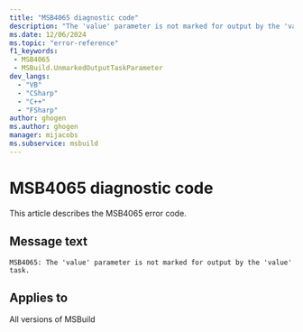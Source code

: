 ```yaml
---
title: "MSB4065 diagnostic code"
description: "The 'value' parameter is not marked for output by the 'value' task."
ms.date: 12/06/2024
ms.topic: "error-reference"
f1_keywords:
 - MSB4065
 - MSBuild.UnmarkedOutputTaskParameter
dev_langs:
  - "VB"
  - "CSharp"
  - "C++"
  - "FSharp"
author: ghogen
ms.author: ghogen
manager: mijacobs
ms.subservice: msbuild
---
```


# MSB4065 diagnostic code

<!-- :::ErrorDefinitionDescription::: -->
<!-- :::editable-content name="introDescription"::: -->
This article describes the MSB4065 error code.
<!-- :::editable-content-end::: -->

## Message text

```output
MSB4065: The 'value' parameter is not marked for output by the 'value' task.
```

<!-- :::editable-content name="postOutputDescription"::: -->
<!--
{StrBegin="MSB4065: "}
-->
<!-- :::editable-content-end::: -->
<!-- :::ErrorDefinitionDescription-end::: -->

## Applies to

All versions of MSBuild
